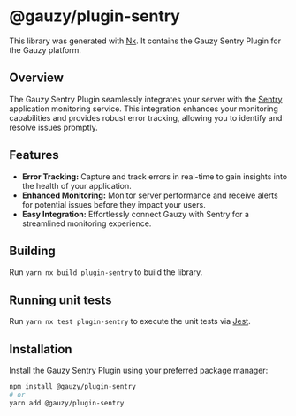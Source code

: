 # @gauzy/plugin-sentry

This library was generated with [Nx](https://nx.dev). It contains the Gauzy Sentry Plugin for the Gauzy platform.

## Overview

The Gauzy Sentry Plugin seamlessly integrates your server with the [Sentry](https://sentry.io/) application monitoring service. This integration enhances your monitoring capabilities and provides robust error tracking, allowing you to identify and resolve issues promptly.

## Features

- **Error Tracking:** Capture and track errors in real-time to gain insights into the health of your application.
- **Enhanced Monitoring:** Monitor server performance and receive alerts for potential issues before they impact your users.
- **Easy Integration:** Effortlessly connect Gauzy with Sentry for a streamlined monitoring experience.

## Building

Run `yarn nx build plugin-sentry` to build the library.

## Running unit tests

Run `yarn nx test plugin-sentry` to execute the unit tests via [Jest](https://jestjs.io).

## Installation

Install the Gauzy Sentry Plugin using your preferred package manager:

```bash
npm install @gauzy/plugin-sentry
# or
yarn add @gauzy/plugin-sentry
```

